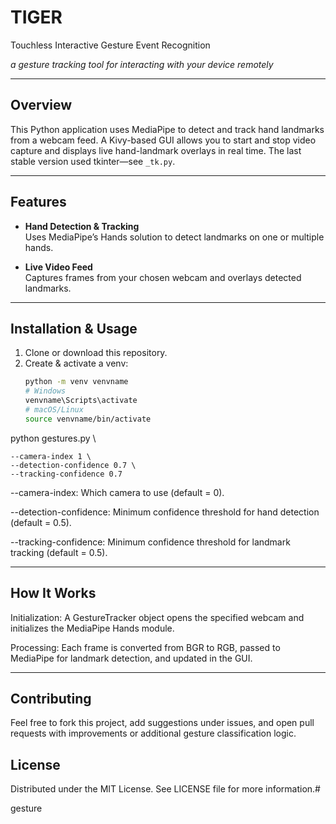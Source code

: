 # TIGER  
Touchless Interactive Gesture Event Recognition  

*a gesture tracking tool for interacting with your device remotely*  

---

## Overview

This Python application uses MediaPipe to detect and track hand landmarks from a webcam feed. A Kivy-based GUI allows you to start and stop video capture and displays live hand-landmark overlays in real time. The last stable version used tkinter—see `_tk.py`.  

---

## Features

- **Hand Detection & Tracking**  
  Uses MediaPipe’s Hands solution to detect landmarks on one or multiple hands.

- **Live Video Feed**  
  Captures frames from your chosen webcam and overlays detected landmarks.

---

## Installation & Usage

1. Clone or download this repository.  
2. Create & activate a venv:  
   ```bash
   python -m venv venvname
   # Windows
   venvname\Scripts\activate
   # macOS/Linux
   source venvname/bin/activate

python gestures.py \  

    --camera-index 1 \
    --detection-confidence 0.7 \  
    --tracking-confidence 0.7  
    
--camera-index: Which camera to use (default = 0).  

--detection-confidence: Minimum confidence threshold for hand detection (default = 0.5).  

--tracking-confidence: Minimum confidence threshold for landmark tracking (default = 0.5).  

---

## How It Works  
  
Initialization: A GestureTracker object opens the specified webcam and initializes the MediaPipe Hands module.  

Processing: Each frame is converted from BGR to RGB, passed to MediaPipe for landmark detection, and updated in the GUI.  


---  

  
## Contributing  

Feel free to fork this project, add suggestions under issues, and open pull requests with improvements or additional gesture classification logic.  


## License  

Distributed under the MIT License. See LICENSE file for more information.#     
  





g e s t u r e 
 
 
